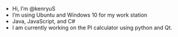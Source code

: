 - Hi, I’m @kenryuS
- I’m using Ubuntu and Windows 10 for my work station
- Java, JavaScript, and C#
- I am currently working on the PI calculator using python and Qt.

<!---
kenryuS/kenryuS is a ✨ special ✨ repository because its `README.md` (this file) appears on your GitHub profile.
You can click the Preview link to take a look at your changes.
--->
